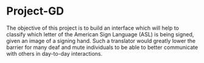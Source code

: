 # Project-GD
The objective of this project is to build an interface which will help to classify which letter of the American Sign Language (ASL) is being signed, given an image of a signing hand. Such a translator would greatly lower the barrier for many deaf and mute individuals to be able to better communicate with others in day-to-day interactions.

